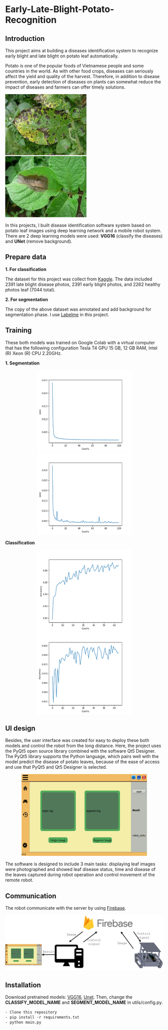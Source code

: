 # Early-Late-Blight-Potato-Recognition

## Introduction

This project aims at building a diseases identification system to recognize early blight and late blight on potato leaf automatically.

Potato is one of the popular foods of Vietnamese people and some countries in the world. As with other food crops, diseases can seriously affect the yield and quality of the harvest. Therefore, in addition to disease prevention, early detection of diseases on plants can somewhat reduce the impact of diseases and farmers can offer timely solutions. 

<img class="image-align-center" src="images/early2.jpeg"/><img class="image-align-center" src="images/late2.jpeg"/>

In this projects, I built disease identification software system based on potato leaf images using deep learning network and a mobile robot system. There are 2 deep learning models were used: **VGG16** (classify the diseases) and **UNet** (remove background).

## Prepare data

**1. For classification**

The dataset for this project was collect from [Kaggle](https://www.kaggle.com/datasets/vipoooool/new-plant-diseases-dataset). The data included 2391 late blight disease photos, 2391 early blight photos, and 2262 healthy photos leaf (7044 total). 

**2. For segmentation**

The copy of the above dataset was annotated and add background for segmentation phase. I use [Labelme](https://github.com/wkentaro/labelme) in this project.


## Training

These both models was trained on Google Colab with a virtual computer that has the following configuration Tesla T4 GPU 15 GB, 12 GB RAM, Intel (R) Xeon (R) CPU 2.20GHz.

**1. Segmentation**

<p align="center">
<img class="center" src="images/log/train_loss_seg.png" title="Train loss segment" width="300" height="260"/><img class="center" src="images/log/val_loss_seg.png" title="Val loss segment" width="300" height="260"/>
</p>

**Classification**

<p align="center">
<img class="center" src="images/log/train_acc.png" title="Train acc classify" width="300" height="260"/><img class="enter" src="images/log/val_acc.png" title="Val acc classify" width="300" height="260"/>
</p>

## UI design

Besides, the user interface was created for easy to deploy these both models and control the robot from the long distance. Here, the project uses the PyQt5 open source library combined with the software Qt5 Designer. The PyQt5 library supports the Python language, which pairs well with the model predict the disease of potato leaves, because of the ease of access and use that PyQt5 and Qt5 Designer is selected. 

<p align="center">
    <img src="images/ui.png" title="UI" width="400" height="260"/>
</p>

The software is designed to include 3 main tasks: displaying leaf images were photographed and showed leaf disease status, time and disease of the leaves captured during robot operation and control movement of the remote robot.

## Communication

The robot communicate with the server by using [Firebase](https://firebase.google.com/).

<p align="center">
    <img src="images/sodotong2.drawio.png" title="communicate" />
</p>

## Installation 

Download pretrained models: [VGG16](), [Unet](). Then, change the **CLASSIFY_MODEL_NAME** and **SEGMENT_MODEL_NAME** in utils/config.py.

```
- Clone this repository
- pip install -r requirements.txt
- python main.py
```

